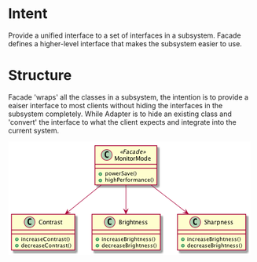 # Intent
Provide a unified interface to a set of interfaces in a subsystem. Facade defines a higher-level interface that makes the subsystem easier to use.

# Structure
Facade 'wraps' all the classes in a subsystem, the intention is to provide a eaiser interface to most clients without hiding the interfaces in the subsystem completely. While Adapter is to hide an existing class and 'convert' the interface to what the client expects and integrate into the current system.

![Facade](./Facade.png "Facade")

